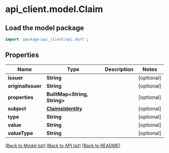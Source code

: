 # api_client.model.Claim

## Load the model package
```dart
import 'package:api_client/api.dart';
```

## Properties
Name | Type | Description | Notes
------------ | ------------- | ------------- | -------------
**issuer** | **String** |  | [optional] 
**originalIssuer** | **String** |  | [optional] 
**properties** | **BuiltMap&lt;String, String&gt;** |  | [optional] 
**subject** | [**ClaimsIdentity**](ClaimsIdentity.md) |  | [optional] 
**type** | **String** |  | [optional] 
**value** | **String** |  | [optional] 
**valueType** | **String** |  | [optional] 

[[Back to Model list]](../README.md#documentation-for-models) [[Back to API list]](../README.md#documentation-for-api-endpoints) [[Back to README]](../README.md)


